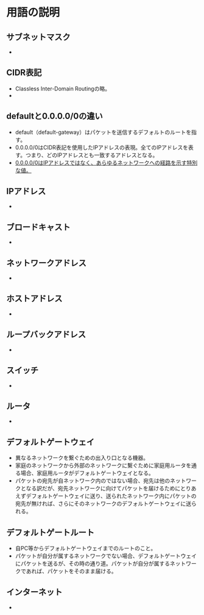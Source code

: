 # 用語の説明

## サブネットマスク
* 
## CIDR表記
* Classless Inter-Domain Routingの略。
* 
## defaultと0.0.0.0/0の違い
* default（default-gateway）はパケットを送信するデフォルトのルートを指す。
* 0.0.0.0/0はCIDR表記を使用したIPアドレスの表現。全てのIPアドレスを表す。つまり、どのIPアドレスとも一致するアドレスとなる。
* [0.0.0.0/0はIPアドレスではなく、あらゆるネットワークへの経路を示す特別な値。](https://hurehure-lady.com/what-is-the-default-gateway-in-networking/)
## IPアドレス
* 
## ブロードキャスト
*
## ネットワークアドレス
* 
## ホストアドレス
* 
## ループバックアドレス
* 
## スイッチ
*
## ルータ
*
## デフォルトゲートウェイ
* 異なるネットワークを繋ぐための出入り口となる機器。
* 家庭のネットワークから外部のネットワークに繋ぐために家庭用ルータを通る場合、家庭用ルータがデフォルトゲートウェイとなる。
* パケットの宛先が自ネットワーク内のではない場合、宛先は他のネットワークとなる訳だが、宛先ネットワークに向けてパケットを届けるためにとりあえずデフォルトゲートウェイに送り、送られたネットワーク内にパケットの宛先が無ければ、さらにそのネットワークのデフォルトゲートウェイに送られる。
## デフォルトゲートルート
* 自PC等からデフォルトゲートウェイまでのルートのこと。
* パケットが自分が属するネットワークでない場合、デフォルトゲートウェイにパケットを送るが、その時の通り道。パケットが自分が属するネットワークであれば、パケットをそのまま届ける。
## インターネット
*

